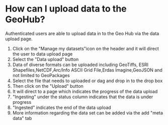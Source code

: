 # How can I upload data to the GeoHub?

Authenticated users are able to upload data in to the Geo Hub via the data upload page.

1. Click on the "Manage my datasets"icon on the header and it will direct the user to data upload page
2. Select the "Data upload" button
3. Data of diverse formats can be uploaded including GeoTiffs, ESRI Shapefiles,NetCDF,Arc/Info ASCII Grid File,Erdas Imagine,GeoJSON and not limited to GeoPackages
4. Select the file that needs to uploaded or dag and drop in to the drop box
5. Then click on the "Upload" button
6. It will direct to a page which indicates the progress of the data upload
7. "Ingesting" under the status column indicates that the data is under progress
8. "Ingested" indicates the end of the data upload
9. More information regarding the data set can be added via the add "meta data" tab
